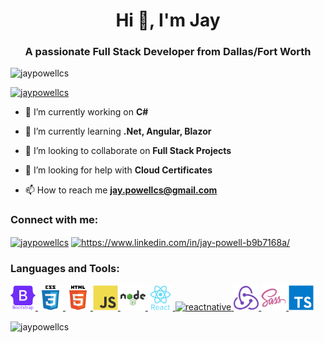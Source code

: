 <h1 align="center">Hi 👋, I'm Jay</h1>
<h3 align="center">A passionate Full Stack Developer from Dallas/Fort Worth</h3>

<p align="left"> <img src="https://komarev.com/ghpvc/?username=jaypowellcs&label=Profile%20views&color=0e75b6&style=flat" alt="jaypowellcs" /> </p>

<p align="left"> <a href="https://twitter.com/jaypowellcs" target="blank"><img src="https://img.shields.io/twitter/follow/jaypowellcs?logo=twitter&style=for-the-badge" alt="jaypowellcs" /></a> </p>

- 🔭 I’m currently working on **C#**

- 🌱 I’m currently learning **.Net, Angular, Blazor**

- 👯 I’m looking to collaborate on **Full Stack Projects**

- 🤝 I’m looking for help with **Cloud Certificates**

- 📫 How to reach me **jay.powellcs@gmail.com**

<h3 align="left">Connect with me:</h3>
<p align="left">
<a href="https://twitter.com/jaypowellcs" target="blank"><img align="center" src="https://raw.githubusercontent.com/rahuldkjain/github-profile-readme-generator/master/src/images/icons/Social/twitter.svg" alt="jaypowellcs" height="30" width="40" /></a>
<a href="https://linkedin.com/in/https://www.linkedin.com/in/jay-powell-b9b7168a/" target="blank"><img align="center" src="https://raw.githubusercontent.com/rahuldkjain/github-profile-readme-generator/master/src/images/icons/Social/linked-in-alt.svg" alt="https://www.linkedin.com/in/jay-powell-b9b7168a/" height="30" width="40" /></a>
</p>

<h3 align="left">Languages and Tools:</h3>
<p align="left"> <a href="https://getbootstrap.com" target="_blank" rel="noreferrer"> <img src="https://raw.githubusercontent.com/devicons/devicon/master/icons/bootstrap/bootstrap-plain-wordmark.svg" alt="bootstrap" width="40" height="40"/> </a> <a href="https://www.w3schools.com/css/" target="_blank" rel="noreferrer"> <img src="https://raw.githubusercontent.com/devicons/devicon/master/icons/css3/css3-original-wordmark.svg" alt="css3" width="40" height="40"/> </a> <a href="https://www.w3.org/html/" target="_blank" rel="noreferrer"> <img src="https://raw.githubusercontent.com/devicons/devicon/master/icons/html5/html5-original-wordmark.svg" alt="html5" width="40" height="40"/> </a> <a href="https://developer.mozilla.org/en-US/docs/Web/JavaScript" target="_blank" rel="noreferrer"> <img src="https://raw.githubusercontent.com/devicons/devicon/master/icons/javascript/javascript-original.svg" alt="javascript" width="40" height="40"/> </a> <a href="https://nodejs.org" target="_blank" rel="noreferrer"> <img src="https://raw.githubusercontent.com/devicons/devicon/master/icons/nodejs/nodejs-original-wordmark.svg" alt="nodejs" width="40" height="40"/> </a> <a href="https://reactjs.org/" target="_blank" rel="noreferrer"> <img src="https://raw.githubusercontent.com/devicons/devicon/master/icons/react/react-original-wordmark.svg" alt="react" width="40" height="40"/> </a> <a href="https://reactnative.dev/" target="_blank" rel="noreferrer"> <img src="https://reactnative.dev/img/header_logo.svg" alt="reactnative" width="40" height="40"/> </a> <a href="https://redux.js.org" target="_blank" rel="noreferrer"> <img src="https://raw.githubusercontent.com/devicons/devicon/master/icons/redux/redux-original.svg" alt="redux" width="40" height="40"/> </a> <a href="https://sass-lang.com" target="_blank" rel="noreferrer"> <img src="https://raw.githubusercontent.com/devicons/devicon/master/icons/sass/sass-original.svg" alt="sass" width="40" height="40"/> </a> <a href="https://www.typescriptlang.org/" target="_blank" rel="noreferrer"> <img src="https://raw.githubusercontent.com/devicons/devicon/master/icons/typescript/typescript-original.svg" alt="typescript" width="40" height="40"/> </a> </p>

<p><img align="center" src="https://github-readme-stats.vercel.app/api/top-langs?username=jaypowellcs&show_icons=true&locale=en&layout=compact" alt="jaypowellcs" /></p>
